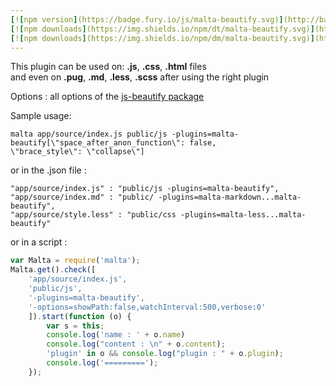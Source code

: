```yaml
---
[![npm version](https://badge.fury.io/js/malta-beautify.svg)](http://badge.fury.io/js/malta-beautify)
[![npm downloads](https://img.shields.io/npm/dt/malta-beautify.svg)](https://npmjs.org/package/malta-beautify)
[![npm downloads](https://img.shields.io/npm/dm/malta-beautify.svg)](https://npmjs.org/package/malta-beautify)  
---  
```


This plugin can be used on: **.js**, **.css**, **.html** files  
and even on  **.pug**, **.md**, **.less**, **.scss** after using the right plugin

Options : all options of the [js-beautify package](https://www.npmjs.com/package/js-beautify)

Sample usage:  
```
malta app/source/index.js public/js -plugins=malta-beautify[\"space_after_anon_function\": false,
\"brace_style\": \"collapse\"]
```
or in the .json file :
```
"app/source/index.js" : "public/js -plugins=malta-beautify",
"app/source/index.md" : "public/ -plugins=malta-markdown...malta-beautify",
"app/source/style.less" : "public/css -plugins=malta-less...malta-beautify"
```
or in a script : 
``` js
var Malta = require('malta');
Malta.get().check([
    'app/source/index.js',
    'public/js',
    '-plugins=malta-beautify',
    '-options=showPath:false,watchInterval:500,verbose:0'
    ]).start(function (o) {
        var s = this;
        console.log('name : ' + o.name)
        console.log("content : \n" + o.content);
        'plugin' in o && console.log("plugin : " + o.plugin);
        console.log('=========');
    });
```